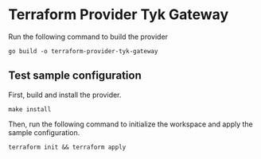# Terraform Provider Tyk Gateway

Run the following command to build the provider

```shell
go build -o terraform-provider-tyk-gateway
```

## Test sample configuration

First, build and install the provider.

```shell
make install
```

Then, run the following command to initialize the workspace and apply the sample configuration.

```shell
terraform init && terraform apply
```
